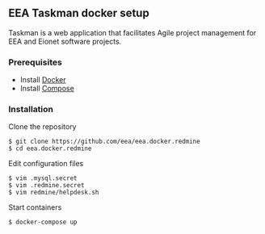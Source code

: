 ## EEA Taskman docker setup
Taskman is a web application that facilitates Agile project management for EEA and Eionet software projects.

### Prerequisites

- Install [Docker](https://docs.docker.com/installation/)
- Install [Compose](https://docs.docker.com/compose/install/)

### Installation

Clone the repository
    
    $ git clone https://github.com/eea/eea.docker.redmine
    $ cd eea.docker.redmine
    
Edit configuration files

    $ vim .mysql.secret
    $ vim .redmine.secret
    $ vim redmine/helpdesk.sh
    
Start containers

    $ docker-compose up

